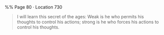 %% Page 80 · Location 730 
> I will learn this secret of the ages: Weak is he who permits his thoughts to control his actions; strong is he who forces his actions to control his thoughts. 